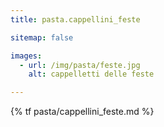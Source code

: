 ```yaml
---
title: pasta.cappellini_feste

sitemap: false

images:
  - url: /img/pasta/feste.jpg
    alt: cappelletti delle feste

---
```


{% tf pasta/cappellini_feste.md %}